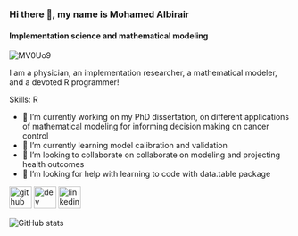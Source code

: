 ### Hi there 👋, my name is Mohamed Albirair
#### Implementation science and mathematical modeling
![MV0Uo9](https://github.com/Mohamed-Albirair/Mohamed-Albirair/assets/161655844/3a663865-e8d6-4fd1-97b8-e12eac2d7e5e)

I am a physician, an implementation researcher, a mathematical modeler, and a devoted R programmer!

Skills: R

- 🔭 I’m currently working on my PhD dissertation, on different applications of mathematical modeling for informing decision making on cancer control 
- 🌱 I’m currently learning model calibration and validation 
- 👯 I’m looking to collaborate on collaborate on modeling and projecting health outcomes 
- 🤔 I’m looking for help with learning to code with data.table package 


[<img src='https://cdn.jsdelivr.net/npm/simple-icons@3.0.1/icons/github.svg' alt='github' height='40'>](https://github.com/mohamedalbirair)  [<img src='https://cdn.jsdelivr.net/npm/simple-icons@3.0.1/icons/dev-dot-to.svg' alt='dev' height='40'>](https://dev.to/senshikudo)  [<img src='https://cdn.jsdelivr.net/npm/simple-icons@3.0.1/icons/linkedin.svg' alt='linkedin' height='40'>](https://www.linkedin.com/in/mohamed-albirair-0206bbb2/)  

![GitHub stats](https://github-readme-stats.vercel.app/api?username=Mohamed-Albirair&show_icons=true)  

